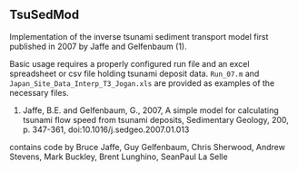 ## TsuSedMod ##

Implementation of the inverse tsunami sediment transport model first published in 2007 by Jaffe and Gelfenbaum (1).

Basic usage requires a properly configured run file and an excel spreadsheet or csv file holding tsunami deposit data.
`Run_07.m` and `Japan_Site_Data_Interp_T3_Jogan.xls` are provided as examples of the necessary files.

1. Jaffe, B.E. and Gelfenbaum, G., 2007, A simple model for calculating tsunami flow speed from tsunami deposits, Sedimentary Geology, 200, p. 347-361, doi:10.1016/j.sedgeo.2007.01.013

contains code by Bruce Jaffe, Guy Gelfenbaum, Chris Sherwood, Andrew Stevens, Mark Buckley, Brent Lunghino, SeanPaul La Selle
